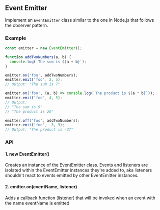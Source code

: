 ## Event Emitter

Implement an `EventEmitter` class similar to the one in Node.js that follows the observer pattern.

### Example 

```javascript
const emitter = new EventEmitter();

function addTwoNumbers(a, b) {
  console.log(`The sum is ${a + b}`);
}

emitter.on('foo', addTwoNumbers);
emitter.emit('foo', 2, 5);
// Output: "The sum is 7"

emitter.on('foo', (a, b) => console.log(`The product is ${a * b}`));
emitter.emit('foo', 4, 5);
// Output: 
// "The sum is 9"
// "The product is 20"

emitter.off('foo', addTwoNumbers);
emitter.emit('foo', -3, 9);
// Output: "The product is -27"
```

### API

#### 1. new EventEmitter()
Creates an instance of the EventEmitter class. Events and listeners are isolated within the EventEmitter instances they're added to, 
aka listeners shouldn't react to events emitted by other EventEmitter instances.

#### 2. emitter.on(eventName, listener)
Adds a callback function (listener) that will be invoked when an event with the name eventName is emitted.
